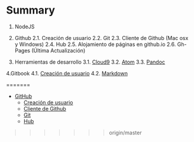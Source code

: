 # Summary

1. NodeJS

2. Github
  2.1. Creación de usuario
  2.2. Git
  2.3. Cliente de Github (Mac osx y Windows)
  2.4. Hub
  2.5. Alojamiento de páginas en github.io
  2.6. Gh-Pages (Última Actualización)
  
3. Herramientas de desarrollo
  3.1. [Cloud9](c9.md)
  3.2. [Atom](atom.md)
  3.3. [Pandoc](pandoc.md)

4.Gitbook
  4.1. [Creación de usuario](chapter4/crear-un-usuario-en-gitbooks.md)
  4.2. [Markdown](chapter4/markdown.md)



=======
* [GitHub](github.md)
  * [Creación de usuario](chapter2/creacion-de-usuario.md)
  * [Cliente de Github](chapter2/github.md)
  * [Git](chapter2/git.md)
  * [Hub](chapter2/hub.md)
>>>>>>> origin/master

